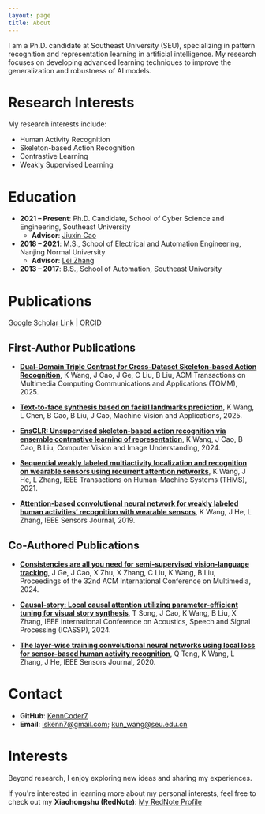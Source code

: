 ```yaml
---
layout: page
title: About
---
```

I am a Ph.D. candidate at Southeast University (SEU), specializing in pattern recognition and representation learning in artificial intelligence. My research focuses on developing advanced learning techniques to improve the generalization and robustness of AI models.  

# Research Interests  
My research interests include:  
- Human Activity Recognition  
- Skeleton-based Action Recognition  
- Contrastive Learning  
- Weakly Supervised Learning  

# Education  
- **2021 – Present**: Ph.D. Candidate, School of Cyber Science and Engineering, Southeast University
  - **Advisor**: [Jiuxin Cao](https://cyber.seu.edu.cn/cjx1/list.htm)
- **2018 – 2021**: M.S., School of Electrical and Automation Engineering, Nanjing Normal University
  - **Advisor**: [Lei Zhang](https://eae.njnu.edu.cn/info/1052/2352.htm) 
- **2013 – 2017**: B.S., School of Automation, Southeast University

# Publications  
[Google Scholar Link](https://scholar.google.com/citations?view_op=list_works&hl=en&hl=en&user=q2cLn5QAAAAJ) | [ORCID](https://orcid.org/0000-0002-6735-7667)

## First-Author Publications  
- **[Dual-Domain Triple Contrast for Cross-Dataset Skeleton-based Action Recognition]()**, K Wang, J Cao, J Ge, C Liu, B Liu, ACM Transactions on Multimedia Computing Communications and Applications (TOMM), 2025.

- **[Text-to-face synthesis based on facial landmarks prediction](https://scholar.google.com/citations?view_op=view_citation&hl=en&user=q2cLn5QAAAAJ&citation_for_view=q2cLn5QAAAAJ:UeHWp8X0CEIC)**, K Wang, L Chen, B Cao, B Liu, J Cao, Machine Vision and Applications, 2025.

- **[EnsCLR: Unsupervised skeleton-based action recognition via ensemble contrastive learning of representation](https://kenncoder7.github.io/2025/01/30/EnsCLR/)**, K Wang, J Cao, B Cao, B Liu, Computer Vision and Image Understanding, 2024.


- **[Sequential weakly labeled multiactivity localization and recognition on wearable sensors using recurrent attention networks](https://kenncoder7.github.io/2025/01/30/RAN/)**, K Wang, J He, L Zhang, IEEE Transactions on Human-Machine Systems (THMS), 2021. 

- **[Attention-based convolutional neural network for weakly labeled human activities’ recognition with wearable sensors](https://kenncoder7.github.io/2025/01/30/NETATT/)**, K Wang, J He, L Zhang, IEEE Sensors Journal, 2019.

## Co-Authored Publications  

- **[Consistencies are all you need for semi-supervised vision-language tracking](https://scholar.google.com/citations?view_op=view_citation&hl=en&user=q2cLn5QAAAAJ&citation_for_view=q2cLn5QAAAAJ:qjMakFHDy7sC)**, J Ge, J Cao, X Zhu, X Zhang, C Liu, K Wang, B Liu, Proceedings of the 32nd ACM International Conference on Multimedia, 2024.

- **[Causal-story: Local causal attention utilizing parameter-efficient tuning for visual story synthesis](https://scholar.google.com/citations?view_op=view_citation&hl=en&user=q2cLn5QAAAAJ&citation_for_view=q2cLn5QAAAAJ:9yKSN-GCB0IC)**, T Song, J Cao, K Wang, B Liu, X Zhang, IEEE International Conference on Acoustics, Speech and Signal Processing (ICASSP), 2024. 

- **[The layer-wise training convolutional neural networks using local loss for sensor-based human activity recognition](https://scholar.google.com/citations?view_op=view_citation&hl=en&user=q2cLn5QAAAAJ&citation_for_view=q2cLn5QAAAAJ:u5HHmVD_uO8C)**, Q Teng, K Wang, L Zhang, J He, IEEE Sensors Journal, 2020.


# Contact  
- **GitHub**: [KennCoder7](https://github.com/KennCoder7) 
- **Email**: iskenn7@gmail.com; kun_wang@seu.edu.cn

# Interests  
Beyond research, I enjoy exploring new ideas and sharing my experiences. 

If you're interested in learning more about my personal interests, feel free to check out my **Xiaohongshu (RedNote)**: [My RedNote Profile](https://www.xiaohongshu.com/user/profile/5d2be139000000001203906d)  
